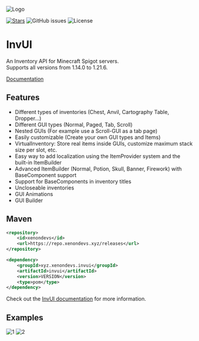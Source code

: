![Logo](https://i.imgur.com/bFqCsuj.png)

[![Stars](https://img.shields.io/github/stars/NichtStudioCode/InvUI?color=ffa200)](https://github.com/NichtStudioCode/InvUI/stargazers)
![GitHub issues](https://img.shields.io/github/issues/NichtStudioCode/InvUI)
![License](https://img.shields.io/github/license/NichtStudioCode/InvUI)

# InvUI

An Inventory API for Minecraft Spigot servers.  
Supports all versions from 1.14.0 to 1.21.6.

[Documentation](https://xenondevs.xyz/docs/invui/)

## Features

* Different types of inventories (Chest, Anvil, Cartography Table, Dropper...)
* Different GUI types (Normal, Paged, Tab, Scroll)
* Nested GUIs (For example use a Scroll-GUI as a tab page)
* Easily customizable (Create your own GUI types and Items)
* VirtualInventory: Store real items inside GUIs, customize maximum stack size per slot, etc.
* Easy way to add localization using the ItemProvider system and the built-in ItemBuilder
* Advanced ItemBuilder (Normal, Potion, Skull, Banner, Firework) with BaseComponent support
* Support for BaseComponents in inventory titles
* Uncloseable inventories
* GUI Animations
* GUI Builder

## Maven

```xml
<repository>
    <id>xenondevs</id>
    <url>https://repo.xenondevs.xyz/releases</url>
</repository>
```

```xml
<dependency>
    <groupId>xyz.xenondevs.invui</groupId>
    <artifactId>invui</artifactId>
    <version>VERSION</version>
    <type>pom</type>
</dependency>
```

Check out the [InvUI documentation](https://xenondevs.xyz/docs/invui/) for more information.

## Examples

![1](https://i.imgur.com/uaqjHSS.gif)
![2](https://i.imgur.com/rvE7VK5.gif)
